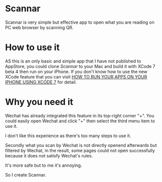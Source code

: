 # Scannar

Scannar is very simple but effective app to open what you are reading on PC web browser by scanning QR.

# How to use it

AS this is an only basic and simple app that I have not published to AppStore, you could clone *Scannar* to your Mac and build it 
with XCode  7 beta 4 then run on your iPhone. If you don't know how to use the new XCode feature that you can visit [HOW TO RUN YOUR APPS ON YOUR IPHONE USING XCODE 7](http://yupengzhang.com/how-to-run-your-apps-on-your-iphone-using-xcode-7/) for detail.

# Why you need it

Wechat has already integrated this feature in its top-right corner "+". You could easily open Wechat and click "+" then select
the third menu item to use it.

I don't like this experience as there's too many steps to use it.

Secondly what you scan by Wechat is not directly openend afterwards but filtered by Wechat, in the result, some pages could not open
 successfully because it does not satisfy Wechat's rules.
 
It's more safe but to me it's annoying.

So I create Scannar.
